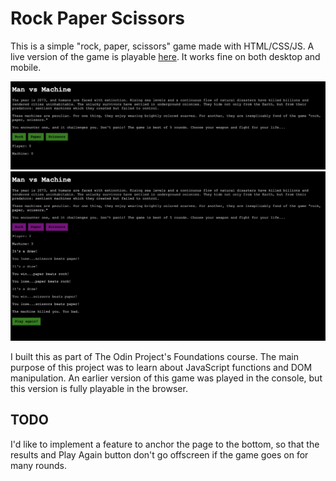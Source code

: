 # Rock Paper Scissors
This is a simple "rock, paper, scissors" game made with HTML/CSS/JS. A live version of the game is playable [here](https://shreggz.github.io/rock-paper-scissors/). It works fine on both desktop and mobile. 

![Unplayed demo of rock paper scissors](/images/rps-demo-clean.png)
![Endgame demo of rock paper scissors](/images/rps-demo-endgame.png)

I built this as part of The Odin Project's Foundations course. The main purpose of this project was to learn about JavaScript functions and DOM manipulation. An earlier version of this game was played in the console, but this version is fully playable in the browser.

## TODO
I'd like to implement a feature to anchor the page to the bottom, so that the results and Play Again button don't go offscreen if the game goes on for many rounds.